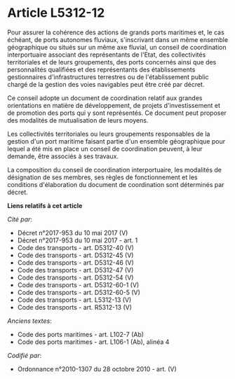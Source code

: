 # Article L5312-12

Pour assurer la cohérence des actions de grands ports maritimes et, le cas échéant, de ports autonomes fluviaux, s'inscrivant
dans un même ensemble géographique ou situés sur un même axe fluvial, un conseil de coordination interportuaire associant des
représentants de l'Etat, des collectivités territoriales et de leurs groupements, des ports concernés ainsi que des
personnalités qualifiées et des représentants des établissements gestionnaires d'infrastructures terrestres ou de
l'établissement public chargé de la gestion des voies navigables peut être créé par décret.

Ce conseil adopte un document de coordination relatif aux grandes orientations en matière de développement, de projets
d'investissement et de promotion des ports qui y sont représentés. Ce document peut proposer des modalités de mutualisation
de leurs moyens.

Les collectivités territoriales ou leurs groupements responsables de la gestion d'un port maritime faisant partie d'un
ensemble géographique pour lequel a été mis en place un conseil de coordination peuvent, à leur demande, être associés à ses
travaux.

La composition du conseil de coordination interportuaire, les modalités de désignation de ses membres, ses règles de
fonctionnement et les conditions d'élaboration du document de coordination sont déterminés par décret.

**Liens relatifs à cet article**

_Cité par_:

  - Décret n°2017-953 du 10 mai 2017 (V)
  - Décret n°2017-953 du 10 mai 2017 - art. 1
  - Code des transports - art. D5312-40 (V)
  - Code des transports - art. D5312-45 (V)
  - Code des transports - art. D5312-46 (V)
  - Code des transports - art. D5312-47 (V)
  - Code des transports - art. D5312-54 (V)
  - Code des transports - art. D5312-60-1 (V)
  - Code des transports - art. D5312-60-5 (V)
  - Code des transports - art. L5312-13 (V)
  - Code des transports - art. R5312-13 (V)

_Anciens textes_:

  - Code des ports maritimes - art. L102-7 (Ab)
  - Code des ports maritimes - art. L106-1 (Ab), alinéa 4

_Codifié par_:

  - Ordonnance n°2010-1307 du 28 octobre 2010 - art. (V)
